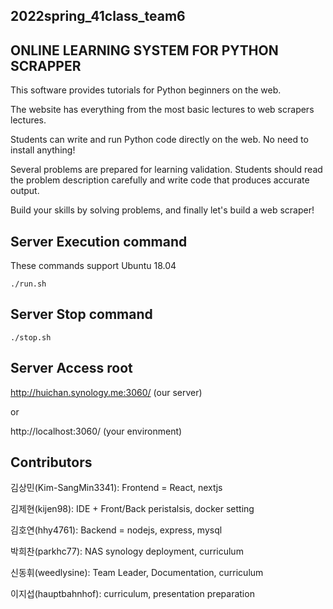 ## 2022spring_41class_team6

## ONLINE LEARNING SYSTEM FOR PYTHON SCRAPPER

This software provides tutorials for Python beginners on the web.

The website has everything from the most basic lectures to web scrapers lectures.

Students can write and run Python code directly on the web. No need to install anything!

Several problems are prepared for learning validation. Students should read the problem description carefully and write code that produces accurate output.

Build your skills by solving problems, and finally let's build a web scraper!


## Server Execution command

These commands support Ubuntu 18.04

```
./run.sh
```

## Server Stop command
```
./stop.sh
```

## Server Access root
http://huichan.synology.me:3060/ (our server)

or

http://localhost:3060/ (your environment)


## Contributors

김상민(Kim-SangMin3341): Frontend = React, nextjs

김제현(kijen98): IDE + Front/Back peristalsis, docker setting

김호연(hhy4761): Backend = nodejs, express, mysql

박희찬(parkhc77): NAS synology deployment, curriculum

신동휘(weedlysine): Team Leader, Documentation, curriculum

이지섭(hauptbahnhof): curriculum, presentation preparation
